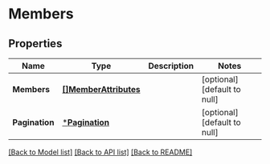 # Members

## Properties
Name | Type | Description | Notes
------------ | ------------- | ------------- | -------------
**Members** | [**[]MemberAttributes**](MemberAttributes.md) |  | [optional] [default to null]
**Pagination** | [***Pagination**](Pagination.md) |  | [optional] [default to null]

[[Back to Model list]](../README.md#documentation-for-models) [[Back to API list]](../README.md#documentation-for-api-endpoints) [[Back to README]](../README.md)


